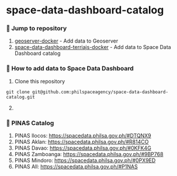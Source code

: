 # space-data-dashboard-catalog

### :pushpin: Jump to repository
1. [geoserver-docker](https://github.com/philspaceagency/geoserver-docker) - Add data to Geoserver
2. [space-data-dashboard-terriajs-docker](https://github.com/philspaceagency/space-data-dashboard-terriajs-docker) - Add data to Space Data Dashboard catalog

### :pushpin: How to add data to Space Data Dashboard
1. Clone this repository
```
git clone git@github.com:philspaceagency/space-data-dashboard-catalog.git
```
2. 

### :pushpin: PINAS Catalog
1. PINAS Ilocos: https://spacedata.philsa.gov.ph/#DTQNX9
2. PINAS Aklan: https://spacedata.philsa.gov.ph/#R814CO
3. PINAS Davao: https://spacedata.philsa.gov.ph/#0KFK4G
4. PINAS Zamboanga: https://spacedata.philsa.gov.ph/#9BP768
5. PINAS Mindoro: https://spacedata.philsa.gov.ph/#0PX9ED
6. PINAS All: https://spacedata.philsa.gov.ph/#P1NAS